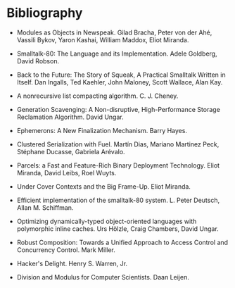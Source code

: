 # Bibliography

* Modules as Objects in Newspeak. Gilad Bracha, Peter von der Ahé, Vassili Bykov, Yaron Kashai, William Maddox, Eliot Miranda.

* Smalltalk-80: The Language and its Implementation. Adele Goldberg, David Robson.

* Back to the Future: The Story of Squeak, A Practical Smalltalk Written in Itself. Dan Ingalls, Ted Kaehler, John Maloney, Scott Wallace, Alan Kay.

* A nonrecursive list compacting algorithm. C. J. Cheney.

* Generation Scavenging: A Non-disruptive, High-Performance Storage Reclamation Algorithm. David Ungar.

* Ephemerons: A New Finalization Mechanism. Barry Hayes.

* Clustered Serialization with Fuel. Martín Dias, Mariano Martinez Peck, Stéphane Ducasse, Gabriela Arévalo.

* Parcels: a Fast and Feature-Rich Binary Deployment Technology. Eliot Miranda, David Leibs, Roel Wuyts.

* Under Cover Contexts and the Big Frame-Up. Eliot Miranda.

* Efficient implementation of the smalltalk-80 system. L. Peter Deutsch, Allan M. Schiffman.

* Optimizing dynamically-typed object-oriented languages with polymorphic inline caches. Urs Hölzle, Craig Chambers, David Ungar.

* Robust Composition: Towards a Unified Approach to Access Control and Concurrency Control. Mark Miller.

* Hacker's Delight. Henry S. Warren, Jr.

* Division and Modulus for Computer Scientists. Daan Leijen.
